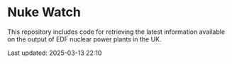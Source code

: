 # Nuke Watch

This repository includes code for retrieving the latest information available on the output of EDF nuclear power plants in the UK.

Last updated: 2025-03-13 22:10